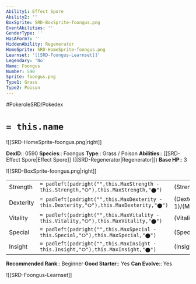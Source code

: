 ```yaml
---
Ability1: Effect Spore
Ability2: ''
BoxSprite: SRD-BoxSprite-foongus.png
EventAbilities: ''
GenderType: ''
HasAForm?: ''
HiddenAbility: Regenerator
HomeSprite: SRD-HomeSprite-foongus.png
Learnset: '[[SRD-Foongus-Learnset]]'
Legendary: 'No'
Name: Foongus
Number: 590
Sprite: foongus.png
Type1: Grass
Type2: Poison
---
```


#PokeroleSRD/Pokedex

# `= this.name`

![[SRD-HomeSprite-foongus.png|right]]

**DexID**:: 0590
**Species**:: Foongus
**Type**:: Grass / Poison
**Abilities**:: [[SRD-Effect Spore|Effect Spore]] ([[SRD-Regenerator|Regenerator]])
**Base HP**:: 3

![[SRD-BoxSprite-foongus.png|right]]

|           |                                                                                        |                                          |
| --------- | -------------------------------------------------------------------------------------- | ---------------------------------------- |
| Strength  | `= padleft(padright("",this.MaxStrength - this.Strength,"⭘"),this.MaxStrength,"⬤")`    | (Strength::2)/(MaxStrength::4)   |
| Dexterity | `= padleft(padright("",this.MaxDexterity - this.Dexterity,"⭘"),this.MaxDexterity,"⬤")` | (Dexterity:: 1)/(MaxDexterity::2) |
| Vitality  | `= padleft(padright("",this.MaxVitality - this.Vitality,"⭘"),this.MaxVitality,"⬤")`    | (Vitality::2)/(MaxVitality::4)   |
| Special   | `= padleft(padright("",this.MaxSpecial - this.Special,"⭘"),this.MaxSpecial,"⬤")`       | (Special::2)/(MaxSpecial::4)     |
| Insight   | `= padleft(padright("",this.MaxInsight - this.Insight,"⭘"),this.MaxInsight,"⬤")`       | (Insight::2)/(MaxInsight::4)     |

**Recommended Rank**:: Beginner
**Good Starter**:: Yes
**Can Evolve**:: Yes

![[SRD-Foongus-Learnset]]